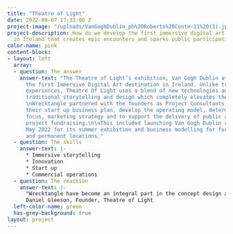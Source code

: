 ```yaml
---
title: "​Theatre of Light"
date: 2022-08-07 17:33:00 Z
project-image: "/uploads/VanGoghDublin_ph%20Roberto%20Conte-11%20(1).jpg"
project-description: How do we develop the first immersive digital art destination
  in Ireland that creates epic encounters and sparks public participation?
color-name: pink
content-block:
- layout: left
  array:
  - question: The answer
    answer-text: "The Theatre of Light’s exhibition, Van Gogh Dublin at the RDS, was
      the first Immersive Digital Art destination in Ireland. Unlike traditional museum
      experiences, Theatre Of Light uses a blend of new technologies and media with
      traditional storytelling and design which completely elevates the visitor experience.\n
      \nWrecktangle partnered with the founders as Project Consultants, to devise
      their start up business plan, develop the operating model, determine their strategic
      focus, marketing strategy and to support the delivery of public and private
      project fundraising.\n\nThis included launching Van Gogh Dublin at the RDS in
      May 2022 for its summer exhibition and business modelling for further pop ups
      and permanent locations."
  - question: The skills
    answer-text: |-
      * Immersive storytelling
      * Innovation
      * Start up
      * Commercial operations
  - question: The reaction
    answer-text: |-
      ​​"Wrecktangle have become an integral part in the concept design and strategic development of the Theatre Of Light Project."
      ​Daniel Gleeson, Founder, Theatre of Light
  left-color-name: green
  has-grey-background: true
layout: project
---
```



